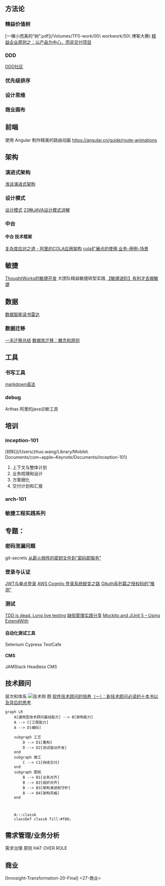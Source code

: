 ## 方法论
### 精益价值树 
[一棵小而美的“树”.pdf](/Volumes/TF0-work/00\ workwork/50\ 博客大赛)
[精益企业原则之：以产品为中心，而非交付项目](https://insights.thoughtworks.cn/lean-enterprise-principal/)
### DDD
[DDD社区](http://domain-driven-design.org/)
### 优先级排序
### 设计思维
### 商业画布

## 前端
使用 Angular 制作精美的路由动画
<https://angular.cn/guide/route-animations>
## 架构
### 演进式架构
[浅谈演进式架构](https://poseiden.top/posts/41729/#more)
### 设计模式
[设计模式](https://refactoringguru.cn/design-patterns/catalog)
[23种JAVA设计模式详解](http://c.biancheng.net/design_pattern/)
### 中台
#### 中台 技术框架
[复杂度应对之道 - 阿里的COLA应用架构](https://www.edjdhbb.com/2019/02/23/%E5%A4%8D%E6%9D%82%E5%BA%A6%E5%BA%94%E5%AF%B9%E4%B9%8B%E9%81%93%20-%20%E9%98%BF%E9%87%8C%E7%9A%84COLA%E5%BA%94%E7%94%A8%E6%9E%B6%E6%9E%84/)
[cola扩展点的使用 业务-用例-场景](https://blog.csdn.net/tian583391571/article/details/106344892/)

## 敏捷
[ThoughtWorks的敏捷开发](https://insights.thoughtworks.cn/agile-development-thoughtworks/)
大团队精益敏捷转型实践
[【敏捷进阶】有利才去做敏捷](https://www.bilibili.com/video/BV1fz411q7JB/)

## 数据
[数据智能读书雷达](https://blog.csdn.net/toafu/article/details/114132301)
### 数据迁移
[一丰迁移总结](https://www.icloud.com/keynote/0VvKQxtS7QkRmRgf5TKwN_myw)
[数据库迁移：概念和原则](https://cloud.google.com/architecture/database-migration-concepts-principles-part-1?hl=zh-cn#schema_changes)

## 工具
### 书写工具
[markdown语法](https://www.runoob.com/markdown/md-tutorial.html)
### debug 
Arthas 阿里的java诊断工具

## 培训
### inception-101
[材料](/Users/zhuo.wang/Library/Mobile\ Documents/com~apple~Keynote/Documents/inception-101)
1. 上下文与整体计划
2. 业务梳理和设计
3. 方案细化
4. 交付计划和汇报

### arch-101
### 敏捷工程实践系列

## 专题：
### 密码泄漏问题
git-secrets
[从薪火相传的密钥文件到“密码即服务”](https://cloud.tencent.com/developer/article/1563421)
### 登录与认证
[JWT与单点登录](https://www.jianshu.com/p/bc9264e1ddc3)
[AWS Cognito 登录系统蜕变之路](https://www.homuralovelive.com/posts/2021/03/28/new-sso-platform.html)
[OAuth系列篇之授权码的“推测”](https://zhuanlan.zhihu.com/p/126344082)
### 测试
[TDD is dead. Long live testing](https://dhh.dk/2014/tdd-is-dead-long-live-testing.html)
[缺陷管理实践分享](https://insights.thoughtworks.cn/how-to-manage-defect/)
[Mockito and JUnit 5 – Using ExtendWith](https://www.baeldung.com/mockito-junit-5-extension)
#### 自动化测试工具 
Selenium Cypress TestCafe
#### CMS
JAMStack Headless CMS 


## 技术顾问
层次和体系
![技术侧 图](https://pic2.zhimg.com/80/v2-7dfa9443317ab8492867c1941c2d2d6d_1440w.jpg)
[软件技术顾问的培养（一）：新技术顾问必读的十本书以及背后的思考](https://zhuanlan.zhihu.com/p/104637031)

```mermaid
graph LR
    A[通用型技术顾问基线能力] --> B[架构能力]
    A --> C[工程能力]
    A --> D[编码]

    subgraph 工艺
        D --> D1[重构]
        D --> D2[测试驱动开发]
    end 
    subgraph 施工
        C --> C1[持续交付]
    end
    subgraph 图纸
        B --> B1[业务对齐]
        B --> B2[组织对齐]
        B --> B3[架构演进和守护]
        B --> B4[架构风格]
    end

 

    A:::classA
    classDef classA fill:#f88;

```

## 需求管理/业务分析
需求治理 
原则 HAT OVER ROLE


## 商业
[Innosight-Transformation-20-Final] <27-商业>
